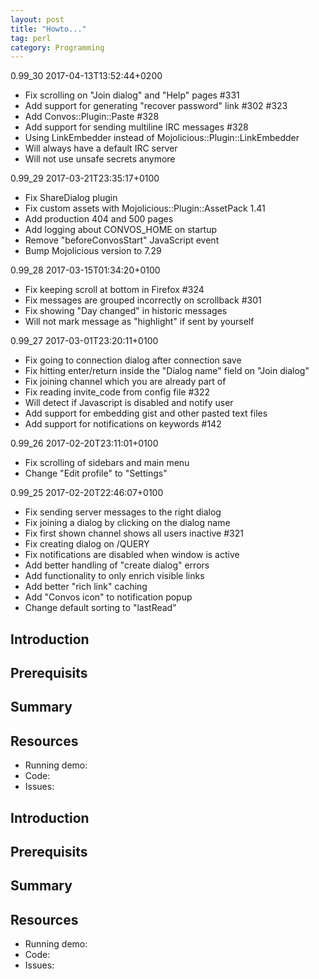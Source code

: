 ```yaml
---
layout: post
title: "Howto..."
tag: perl
category: Programming
---
```



0.99_30 2017-04-13T13:52:44+0200
 - Fix scrolling on "Join dialog" and "Help" pages #331
 - Add support for generating "recover password" link #302 #323
 - Add Convos::Plugin::Paste #328
 - Add support for sending multiline IRC messages #328
 - Using LinkEmbedder instead of Mojolicious::Plugin::LinkEmbedder
 - Will always have a default IRC server
 - Will not use unsafe secrets anymore

0.99_29 2017-03-21T23:35:17+0100
 - Fix ShareDialog plugin
 - Fix custom assets with Mojolicious::Plugin::AssetPack 1.41
 - Add production 404 and 500 pages
 - Add logging about CONVOS_HOME on startup
 - Remove "beforeConvosStart" JavaScript event
 - Bump Mojolicious version to 7.29

0.99_28 2017-03-15T01:34:20+0100
 - Fix keeping scroll at bottom in Firefox #324
 - Fix messages are grouped incorrectly on scrollback #301
 - Fix showing "Day changed" in historic messages
 - Will not mark message as "highlight" if sent by yourself

0.99_27 2017-03-01T23:20:11+0100
 - Fix going to connection dialog after connection save
 - Fix hitting enter/return inside the "Dialog name" field on "Join dialog"
 - Fix joining channel which you are already part of
 - Fix reading invite_code from config file #322
 - Will detect if Javascript is disabled and notify user
 - Add support for embedding gist and other pasted text files
 - Add support for notifications on keywords #142

0.99_26 2017-02-20T23:11:01+0100
 - Fix scrolling of sidebars and main menu
 - Change "Edit profile" to "Settings"

0.99_25 2017-02-20T22:46:07+0100
 - Fix sending server messages to the right dialog
 - Fix joining a dialog by clicking on the dialog name
 - Fix first shown channel shows all users inactive #321
 - Fix creating dialog on /QUERY
 - Fix notifications are disabled when window is active
 - Add better handling of "create dialog" errors
 - Add functionality to only enrich visible links
 - Add better "rich link" caching
 - Add "Convos icon" to notification popup
 - Change default sorting to "lastRead"

## Introduction

## Prerequisits

## Summary

## Resources

* Running demo:
* Code:
* Issues:

## Introduction

## Prerequisits

## Summary

## Resources

* Running demo:
* Code:
* Issues:

